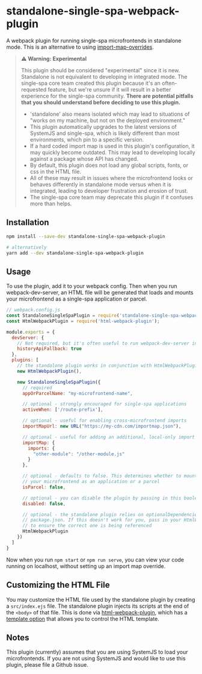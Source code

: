 # standalone-single-spa-webpack-plugin

A webpack plugin for running single-spa microfrontends in standalone mode. This is an alternative to using [import-map-overrides](https://github.com/joeldenning/import-map-overrides).

> **⚠️ Warning: Experimental**
>
> This plugin should be considered "experimental" since it is new. Standalone is not equivalent to developing in integrated mode. The single-spa core team created this plugin because it's an often-requested feature, but we're unsure if it will result in a better experience for the single-spa community. **There are potential pitfalls that you should understand before deciding to use this plugin.**
>
> - 'standalone' also means isolated which may lead to situations of "works on my machine, but not on the deployed environment."
> - This plugin automatically upgrades to the latest versions of SystemJS and single-spa, which is likely different than most environments, which pin to a specific version.
> - If a hard coded import map is used in this plugin's configuration, it may quickly become outdated. This may lead to developing locally against a package whose API has changed.
> - By default, this plugin does not load any global scripts, fonts, or css in the HTML file.
> - All of these may result in issues where the microfrontend looks or behaves differently in standalone mode versus when it is integrated, leading to developer frustration and erosion of trust.
> - The single-spa core team may deprecate this plugin if it confuses more than helps.

## Installation

```sh
npm install --save-dev standalone-single-spa-webpack-plugin

# alternatively
yarn add --dev standalone-single-spa-webpack-plugin
```

## Usage

To use the plugin, add it to your webpack config. Then when you run webpack-dev-server, an HTML file will be generated that loads and mounts your microfrontend as a single-spa application or parcel.

```js
// webpack.config.js
const StandaloneSingleSpaPlugin = require('standalone-single-spa-webpack-plugin');
const HtmlWebpackPlugin = require('html-webpack-plugin');

module.exports = {
  devServer: {
    // Not required, but it's often useful to run webpack-dev-server in SPA mode
    historyApiFallback: true
  },
  plugins: [
    // the standalone plugin works in conjunction with HtmlWebpackPlugin
    new HtmlWebpackPlugin(),

    new StandaloneSingleSpaPlugin({
      // required
      appOrParcelName: "my-microfrontend-name",

      // optional - strongly encouraged for single-spa applications
      activeWhen: ['/route-prefix'],

      // optional - useful for enabling cross-microfrontend imports
      importMapUrl: new URL("https://my-cdn.com/importmap.json"),

      // optional - useful for adding an additional, local-only import map
      importMap: {
        imports: {
          "other-module": "/other-module.js"
        }
      },

      // optional - defaults to false. This determines whether to mount
      // your microfrontend as an application or a parcel
      isParcel: false,

      // optional - you can disable the plugin by passing in this boolean
      disabled: false,

      // optional - the standalone plugin relies on optionalDependencies in the
      // package.json. If this doesn't work for you, pass in your HtmlWebpackPlugin
      // to ensure the correct one is being referenced
      HtmlWebpackPlugin
    })
  ]
}
```

Now when you run `npm start` or `npm run serve`, you can view your code running on localhost, without setting up an import map override.

## Customizing the HTML File

You may customize the HTML file used by the standalone plugin by creating a `src/index.ejs` file. The standalone plugin injects its scripts at the end of the `<body>` of that file. This is done via [html-webpack-plugin](https://github.com/jantimon/html-webpack-plugin), which has a [template option](https://github.com/jantimon/html-webpack-plugin#options) that allows you to control the HTML template.

## Notes

This plugin (currently) assumes that you are using SystemJS to load your microfrontends. If you are not using SystemJS and would like to use this plugin, please file a Github issue.
